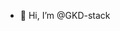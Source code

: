 - 👋 Hi, I’m @GKD-stack

<!---
GKD-stack/GKD-stack is a ✨ special ✨ repository because its `README.md` (this file) appears on your GitHub profile.
You can click the Preview link to take a look at your changes.
--->
